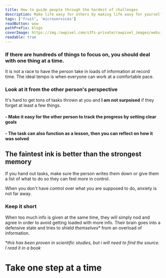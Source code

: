 ```yaml
---
title: How to guide people through the hardest of challenges
description: Make life easy for others by making life easy for yourself
tags: ['fruit', 'microservices']
readButton: wow
pathPrefix: blogs
coverImage: https://img.rawpixel.com/s3fs-private/rawpixel_images/website_content/pd158-07-nap.jpg?w=1000&dpr=1&fit=default&crop=default&q=65&vib=3&con=3&usm=15&bg=F4F4F3&ixlib=js-2.2.1&s=472b45eb468b2a6b704de93b4a06f051
readable: true
---
```



### If there are hundreds of things to focus on, you should deal with one thing at a time.
It is not a race to have the person take in loads of information at record time.
The ideal tempo is when everyone can work at a comfortable pace.

### Look at it from the other person's perspective

It's hard to get tons of tasks thrown at you and **I am not surpsised** if they forget at least a few things.

#### - Make it easy for the other person to track the progress by setting clear goals
#### - The task can also function as a lesson, then you can reflect on how it was solved

## The faintest ink is better than the strongest memory
If you hand out tasks, make sure the person writes them down or give them a list of what to do so they can feel more in control.

When you don't have control over what you are supposed to do, anxiety is not far away.

### Keep it short

When too much info is given at the same time, they will simply nod and agree in order to avoid getting loaded with more info. Their brain goes into a defensive state and tries to shield *themselves** from an overload of information.

**this has been proven in scientific studies, but i will need to find the source. I read it in a book*

# Take one step at a time